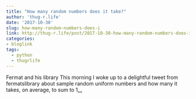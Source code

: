 ```yaml
---
title: "How many random numbers does it take?"
author: 'thug-r.life'
date: '2017-10-30'
slug: how-many-random-numbers-does-i
link: http://thug-r.life/post/2017-10-30-how-many-random-numbers-does-it-take/
categories:
- bloglink
tags:
  - python
  - thugrlife
---
```


Fermat and his library This morning I woke up to a delightful tweet from fermatslibrary about sample random uniform numbers and how many it takes, on average, to sum to 1[... <i class="fas fa-external-link-alt"></i>](http://thug-r.life/post/2017-10-30-how-many-random-numbers-does-it-take/)

